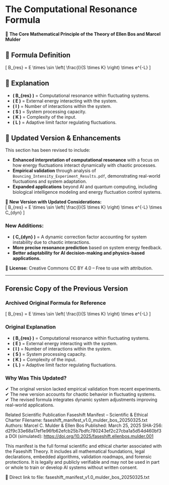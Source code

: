 # The Computational Resonance Formula  

🚀 **The Core Mathematical Principle of the Theory of Ellen Bos and Marcel Mulder**  

## 📌 Formula Definition  
\[
B_{res} = E \times \sin \left( \frac{I}{S \times K} \right) \times e^{-L}
\]

## 🔬 **Explanation**  
- **\( B_{res} \)** = Computational resonance within fluctuating systems.  
- **\( E \)** = External energy interacting with the system.  
- **\( I \)** = Number of interactions within the system.  
- **\( S \)** = System processing capacity.  
- **\( K \)** = Complexity of the input.  
- **\( L \)** = Adaptive limit factor regulating fluctuations.  

## 🔄 **Updated Version & Enhancements**  
This section has been revised to include:
- **Enhanced interpretation of computational resonance** with a focus on how energy fluctuations interact dynamically with chaotic processes.
- **Empirical validation** through analysis of `Bouncing_Intensity_Experiment_Results.pdf`, demonstrating real-world fluctuations and system adaptation.
- **Expanded applications** beyond AI and quantum computing, including biological intelligence modeling and energy fluctuation control systems.

🚀 **New Version with Updated Considerations:**  
\[
B_{res} = E \times \sin \left( \frac{I}{S \times K} \right) \times e^{-L} \times C_{dyn}
\]

### **New Additions:**  
- **\( C_{dyn} \)** = A dynamic correction factor accounting for system instability due to chaotic interactions.
- **More precise resonance prediction** based on system energy feedback.
- **Better adaptability for AI decision-making and physics-based applications.**  

📜 **License:** Creative Commons CC BY 4.0 – Free to use with attribution.  

---  

## **Forensic Copy of the Previous Version**  

### **Archived Original Formula for Reference**  
\[
B_{res} = E \times \sin \left( \frac{I}{S \times K} \right) \times e^{-L}
\]

### **Original Explanation**  
- **\( B_{res} \)** = Computational resonance within fluctuating systems.  
- **\( E \)** = External energy interacting with the system.  
- **\( I \)** = Number of interactions within the system.  
- **\( S \)** = System processing capacity.  
- **\( K \)** = Complexity of the input.  
- **\( L \)** = Adaptive limit factor regulating fluctuations.  

### **Why Was This Updated?**  
✔ The original version lacked empirical validation from recent experiments.  
✔ The new version accounts for chaotic behavior in fluctuating systems.  
✔ The revised formula integrates dynamic system adjustments improving real-world applications.  

Related Scientific Publication
Faseshift Manifest – Scientific & Ethical Charter
Filename: faseshift_manifest_v1.0_mulder_bos_20250325.txt
Authors: Marcel C. Mulder & Ellen Bos
Published: March 25, 2025
SHA-256: d2f9c33e68a17ef1e96fb62efcb25b7bdfc780243ef2c27cba1a5d54d460bf3a
DOI (simulated): https://doi.org/10.2025/faseshift.ellenbos.mulder.001

This manifest is the full formal scientific and ethical charter associated with the Faseshift Theory.
It includes all mathematical foundations, legal declarations, embedded algorithms, validation roadmaps, and forensic protections.
It is legally and publicly verifiable and may not be used in part or whole to train or develop AI systems without written consent.

📌 Direct link to file: faseshift_manifest_v1.0_mulder_bos_20250325.txt
